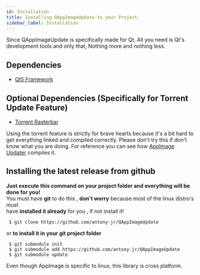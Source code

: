 ```yaml
---
id: Installation
title: Installing QAppImageUpdate to your Project.
sidebar_label: Installation
---
```


Since QAppImageUpdate is specifically made for Qt, All you need is Qt's development tools
and only that, Nothing more and nothing less.

## Dependencies

* [Qt5 Framework](https://qt.io)


## Optional Dependencies (Specifically for Torrent Update Feature)

* [Torrent Rasterbar](https://libtorrent.org)


Using the torrent feature is strictly for brave hearts because it's a bit hard 
to get everything linked and compiled correctly. Please don't try this if don't
know what you are doing. For reference you can see how [AppImage Updater](https://github.com/antony-jr/AppImageUpdater)
 compiles it.

## Installing the latest release from github

**Just execute this command on your project folder and everything will be done for you!**   
You must have **git** to do this , **don't worry** because most of the linux distro's must   
have **installed it already** for you , if not install it!

```
 $ git clone https://github.com/antony-jr/QAppImageUpdate
```

or **to install it in your git project folder**

```
 $ git submodule init
 $ git submodule add https://github.com/antony-jr/QAppImageUpdate
 $ git submodule update
```

Even though AppImage is specific to linux, this library is cross platform.
